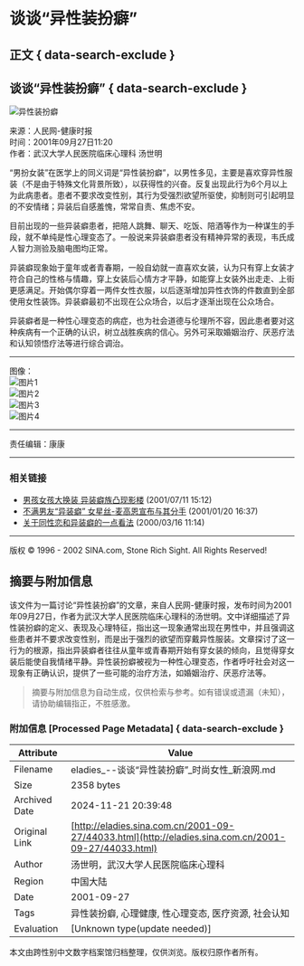 # 谈谈“异性装扮癖”

## 正文 { data-search-exclude }


## 谈谈“异性装扮癖” { data-search-exclude }

![异性装扮癖](https://beacon.sina.com.cn/a.gif?noScript)

来源：人民网-健康时报  
时间：2001年09月27日11:20  
作者：武汉大学人民医院临床心理科 汤世明  

“男扮女装”在医学上的同义词是“异性装扮癖”，以男性多见，主要是喜欢穿异性服装（不是由于特殊文化背景所致），以获得性的兴奋。反复出现此行为6个月以上为此病患者。患者不要求改变性别，其行为受强烈欲望所驱使，抑制则可引起明显的不安情绪；异装后自感羞愧，常常自责、焦虑不安。

目前出现的一些异装癖患者，把陪人跳舞、聊天、吃饭、陪酒等作为一种谋生的手段，就不单纯是性心理变态了。一般说来异装癖患者没有精神异常的表现，韦氏成人智力测验及脑电图均正常。

异装癖现象始于童年或者青春期，一般自幼就一直喜欢女装，认为只有穿上女装才符合自己的性格与情趣，穿上女装后心情方才平静，如能穿上女装外出走走、上街更感满足。开始偶尔穿着一两件女性衣服，以后逐渐增加异性衣饰的件数直到全部使用女性装饰。异装癖最初不出现在公众场合，以后才逐渐出现在公众场合。

异装癖者是一种性心理变态的病症，也为社会道德与伦理所不容，因此患者要对这种疾病有一个正确的认识，树立战胜疾病的信心。另外可采取婚姻治疗、厌恶疗法和认知领悟疗法等进行综合调治。

---

图像：  
![图片1](http://image2.sina.com.cn/living/v/c.gif)  
![图片2](http://image2.sina.com.cn/living/v/ss112701.gif)  
![图片3](http://image2.sina.com.cn/living/v/ss112710.gif)  
![图片4](http://image2.sina.com.cn/living/v/ss112711.gif)  

---

责任编辑：康康  

---

### 相关链接
- [男孩女孩大换装 异装癖族凸现影楼](http://news.sina.com.cn/s/299224.html) (2001/07/11 15:12)  
- [不满男友“异装癖” 女星丝-麦高恩宣布与其分手](http://ent.sina.com.cn/s/u/31038.html) (2001/01/20 16:37)  
- [关于同性恋和异装癖的一点看法](http://ent.sina.com.cn/amusement/comment/netant/2000-03-16/5509.shtml) (2000/03/16 11:14)  

---

版权 © 1996 - 2002 SINA.com, Stone Rich Sight. All Rights Reserved!

## 摘要与附加信息

<!-- tcd_abstract -->
该文件为一篇讨论“异性装扮癖”的文章，来自人民网-健康时报，发布时间为2001年09月27日，作者为武汉大学人民医院临床心理科的汤世明。文中详细描述了异性装扮癖的定义、表现及心理特征，指出这一现象通常出现在男性中，并且强调这些患者并不要求改变性别，而是出于强烈的欲望而穿戴异性服装。文章探讨了这一行为的根源，指出异装癖者往往从童年或青春期开始有穿女装的倾向，且觉得穿女装后能使自我情绪平静。异性装扮癖被视为一种性心理变态，作者呼吁社会对这一现象有正确认识，提供了一些可能的治疗方法，如婚姻治疗、厌恶疗法等。
<!-- tcd_abstract_end -->

> 摘要与附加信息为自动生成，仅供检索与参考。如有错误或遗漏（未知），请协助编辑指正，不胜感激。

### 附加信息 [Processed Page Metadata] { data-search-exclude }

| Attribute       | Value                                  |
|-----------------|----------------------------------------|
| Filename        | eladies_--谈谈“异性装扮癖”_时尚女性_新浪网.md                             |
| Size            | 2358 bytes                           |
| Archived Date   | 2024-11-21 20:39:48                             |
| Original Link   | [http://eladies.sina.com.cn/2001-09-27/44033.html](http://eladies.sina.com.cn/2001-09-27/44033.html)                       |
| Author          | 汤世明，武汉大学人民医院临床心理科                               |
| Region          | 中国大陆                               |
| Date            | 2001-09-27                                 |
| Tags            | 异性装扮癖, 心理健康, 性心理变态, 医疗资源, 社会认知                                 |
| Evaluation            | [Unknown type(update needed)]                                 |
<!-- tcd_table_end -->

本文由跨性别中文数字档案馆归档整理，仅供浏览。版权归原作者所有。
